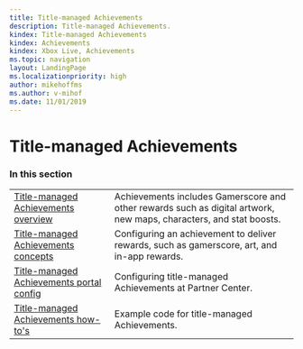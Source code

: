 ```yaml
---
title: Title-managed Achievements
description: Title-managed Achievements.
kindex: Title-managed Achievements
kindex: Achievements
kindex: Xbox Live, Achievements
ms.topic: navigation
layout: LandingPage
ms.localizationpriority: high
author: mikehoffms
ms.author: v-mihof
ms.date: 11/01/2019
---
```


# Title-managed Achievements


### In this section

|     |     |
| --- | --- |
| [Title-managed Achievements overview](live-achievements-tm-overview.md) | Achievements includes Gamerscore and other rewards such as digital artwork, new maps, characters, and stat boosts. |
| [Title-managed Achievements concepts](concepts/live-achievements-tm-concepts-nav.md) | Configuring an achievement to deliver rewards, such as gamerscore, art, and in-app rewards. |
| [Title-managed Achievements portal config](config/live-achievements-tm-config-nav.md) | Configuring title-managed Achievements at Partner Center. |
| [Title-managed Achievements how-to's](how-to/live-achievements-howto-nav.md) | Example code for title-managed Achievements. |
